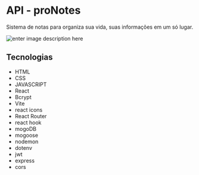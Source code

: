 # API - proNotes

Sistema de notas para organiza sua vida, suas informações em um só lugar. 

![enter image description here](https://github.com/wesleycsv/proNotes-API/blob/main/print.png?raw=true)

## Tecnologias
* HTML
* CSS
* JAVASCRIPT
* React
* Bcrypt
* Vite
* react icons
* React Router
* react hook
* mogoDB
* mogoose
* nodemon
* dotenv
* jwt
* express
* cors
